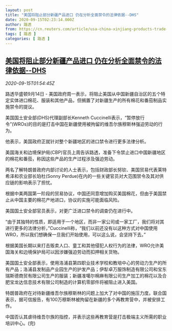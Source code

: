 ```yaml
---
layout: post
title: "美国将阻止部分新疆产品进口 仍在分析全面禁令的法律依据--DHS"
date: 2020-09-15T02:23:14.000Z
author: 路透
from: https://cn.reuters.com/article/usa-china-xinjiang-products-trade-0914-m-idCNKBS26605C
tags: [ 路透 ]
categories: [ 路透 ]
---
```

<!--1600136594000-->
[美国将阻止部分新疆产品进口 仍在分析全面禁令的法律依据--DHS](https://cn.reuters.com/article/usa-china-xinjiang-products-trade-0914-m-idCNKBS26605C)
------

<div>
<div><i>2020-09-15T01:54:45Z</i></div><p>路透华盛顿9月14日 - 美国政府周一表示，将阻止美国从中国新疆自治区的五个特定实体进口棉花、服装和其他产品，但搁置了对新疆生产的所有棉花和番茄制品实施禁令的提议。</p><p>美国国土安全部(DHS)代理副部长Kenneth Cuccinelli表示，“暂停放行令”(WROs)的目的是打击中国在新疆使用被拘留的维吾尔族穆斯林强迫劳动的行为。</p><p>他表示，美国政府正就针对整个新疆地区的进口禁令进行更多法律分析。</p><p>美国海关和边境保护局(CBP)官员上周告诉路透，准备下令禁止进口中国新疆地区的棉花和番茄，称因这些产品的生产过程涉及强迫劳动。</p><p>两名了解特朗普政府内部讨论的人士表示，包括财政部长努钦、美国贸易代表莱特希泽和农业部长珀杜(Sonny Perdue)在内的一些关键官员对大范围禁令及其对供应链的影响表示了担忧。</p><p>根据中美两国第一阶段的贸易协议，中国还同意增加购买美国棉花，但由于美国禁止从中国主要的棉花产地进口，协议的实施可能面临风险。</p><p>美国国土安全部官员表示，对更广泛进口禁令的调查仍在进行中。</p><p>“由于其独特的性质，即适用于一个地区，而非一家公司或一家工厂，我们将对其进行更多的法律分析，”Cuccinelli称，“我们以前还没有以这种方式对中国使用WRO，所以我们想确保一旦我们开始使用，可以这么说，会坚持下去。”</p><p>根据美国长期以来打击贩卖人口、童工和其他侵犯人权行为的法律，WRO允许美国海关和边境保护局可以因涉嫌强迫劳动而扣押相关货物。</p><p>美国国土安全部表示，使用洛浦县第四职业技术学校和教培中心的劳动力生产的所有产品；洛浦县发制品产业园生产的护发产品；伊犁卓万服饰制造有限公司和宝东瑞斯德商贸有限公司生产的服装；新疆准噶尔棉麻有限公司生产加工的棉花以及合肥宝龙达信息技术有限公司制造的计算机零部件将被阻止进入美国。</p><p>特朗普政府在对待新疆维吾尔族穆斯林的问题上加大了对中国的施压力度。联合国表示，据可信报告，有100万穆斯林被拘留在新疆的多个再教育营中，并被安排工作。</p><p>中国否认其虐待维吾尔族的指控，并表示这些再教育营是打击极端主义所需的职业培训中心。(完)</p>
</div>
